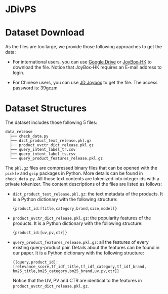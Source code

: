 # JDivPS

# Dataset Download
As the files are too large, we provide those following approaches to get the data:
- For international users, you can use [Google Drive](https://drive.google.com/file/d/197xROnc7lpGiJy0Y7UkQCzhesD6ZKCy-/view?usp=sharing) or [JoyBox-HK](https://3.cn/fCUv-kM) to download the file. Notice that JoyBox-HK requires an E-mail address to login.

- For Chinese users, you can use [JD Joybox](http://box.jd.com/sharedInfo/E4B795CDC285F016A2FADAC4C83BA8D2) to get the file. The access password is: 39gczm

# Dataset Structures
The dataset includes those following 5 files:
```
data_release
  ├── check_data.py
  ├── dict_product_text_release.pkl.gz
  ├── product_uvctr_dict_release.pkl.gz
  ├── query_intent_label_tr.csv
  ├── query_intent_label_ts.csv
  └── query_product_features_release.pkl.gz
```
The `pkl.gz` files are compressed binary files that can be opened with the `pickle` and `gzip` packages in Python. More details can be found in `check_data.py`. All those text contents are tokenized into integer ids with a private tokenizer. The content descriptions of the files are listed as follows:
- `dict_product_text_release.pkl.gz`: the text metadata of the products. It is a Python dictionary with the following structure:
  ```
  {product_id:[title,category,brand,size,model]}
  ```
- `product_uvctr_dict_release.pkl.gz`: the popularity features of the products. It is a Python dictionary with the following structure:
  ```
  {product_id:[uv,pv,ctr]}
  ```
- `query_product_features_release.pkl.gz`: all the features of every existing query-product pair. Details about the features can be found in our paper. It is a Python dictionary with the following structure:
  ```
  {(query,product_id):[relevance_score,tf_idf_title,tf_idf_category,tf_idf_brand, bm25_title,bm25_category,bm25_brand,uv,pv,ctr]}
  ```
  Notice that the UV, PV and CTR are identical to the features in `product_uvctr_dict_release.pkl.gz`.
